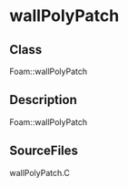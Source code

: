 # wallPolyPatch 
## Class
Foam::wallPolyPatch

## Description
Foam::wallPolyPatch

## SourceFiles
wallPolyPatch.C

